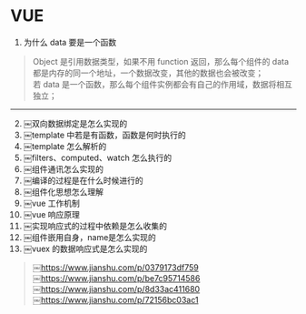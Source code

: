 # VUE

1. 为什么 data 要是一个函数
  > Object 是引用数据类型，如果不用 function 返回，那么每个组件的 data 都是内存的同一个地址，一个数据改变，其他的数据也会被改变；  
  > 若 data 是一个函数，那么每个组件实例都会有自己的作用域，数据将相互独立；
---
2. ￼双向数据绑定是怎么实现的
3. ￼template 中若是有函数，函数是何时执行的
4. ￼template 怎么解析的
5. ￼filters、computed、watch 怎么执行的
6. ￼组件通讯怎么实现的
7. ￼编译的过程是在什么时候进行的
8. ￼组件化思想怎么理解
9. ￼vue 工作机制
10. ￼vue 响应原理
11. ￼实现响应式的过程中依赖是怎么收集的
12. ￼组件嵌用自身，name是怎么实现的
13. ￼vuex 的数据响应式是怎么实现的



> ￼https://www.jianshu.com/p/0379173df759  
> ￼https://www.jianshu.com/p/be7c95714586  
> ￼https://www.jianshu.com/p/8d33ac411680  
> ￼https://www.jianshu.com/p/72156bc03ac1  
